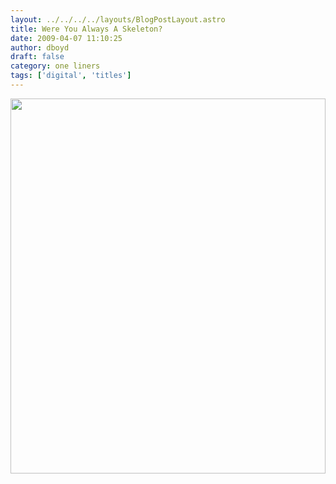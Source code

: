 ```yaml
---
layout: ../../../../layouts/BlogPostLayout.astro
title: Were You Always A Skeleton?
date: 2009-04-07 11:10:25
author: dboyd
draft: false
category: one liners
tags: ['digital', 'titles']
---
```

<img
    srcset="https://img.danaboyd.com/images/2009/04/skeletonMan_480.avif 480w"
    sizes="(max-width: 480px) 100vw"
    src="https://img.danaboyd.com/images/2009/04/skeletonMan.jpg"
    alt=""
    style="width: clamp(0px, 100%, 600px); height: auto;"
/>

